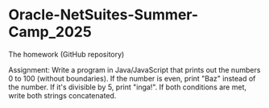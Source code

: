 # Oracle-NetSuites-Summer-Camp_2025
The homework (GitHub repository)

Assignment: Write a program in Java/JavaScript that  prints out the numbers 0 to 100 (without boundaries). 
If the number is even, print "Baz" instead of the number. 
If it's divisible by 5,  print "inga!". 
If both conditions are met, write both strings concatenated.
